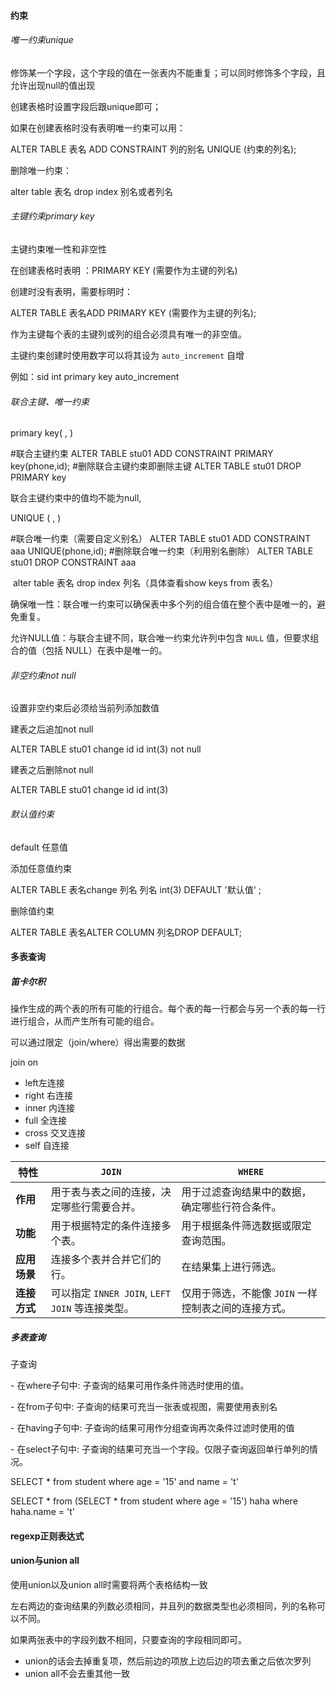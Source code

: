 #### 约束

###### 唯一约束unique    

修饰某一个字段，这个字段的值在一张表内不能重复；可以同时修饰多个字段，且允许出现null的值出现

创建表格时设置字段后跟unique即可；

如果在创建表格时没有表明唯一约束可以用：

ALTER TABLE 表名 ADD CONSTRAINT 列的别名 UNIQUE (约束的列名);

删除唯一约束：

alter  table 表名 drop index 别名或者列名

###### 主键约束primary key  

主键约束唯一性和非空性

在创建表格时表明 ：PRIMARY KEY (需要作为主键的列名)

创建时没有表明，需要标明时：

ALTER TABLE 表名ADD PRIMARY KEY (需要作为主键的列名);

作为主键每个表的主键列或列的组合必须具有唯一的非空值。

主键约束创建时使用数字可以将其设为    `auto_increment` 自增

例如：sid int    primary key    auto_increment 

###### 联合主键、唯一约束

primary key( , )

#联合主键约束
ALTER TABLE stu01 ADD CONSTRAINT PRIMARY key(phone,id);
#删除联合主键约束即删除主键
ALTER TABLE stu01 DROP PRIMARY key

联合主键约束中的值均不能为null,

UNIQUE ( , )

#联合唯一约束（需要自定义别名）
ALTER TABLE stu01 ADD CONSTRAINT aaa UNIQUE(phone,id);
#删除联合唯一约束（利用别名删除）
ALTER TABLE stu01 DROP CONSTRAINT aaa

​           alter table 表名 drop index 列名（具体查看show keys from 表名）

确保唯一性：联合唯一约束可以确保表中多个列的组合值在整个表中是唯一的，避免重复。

允许NULL值：与联合主键不同，联合唯一约束允许列中包含 `NULL` 值，但要求组合的值（包括 NULL）在表中是唯一的。

###### 非空约束not null

设置非空约束后必须给当前列添加数值

建表之后追加not null

ALTER TABLE stu01 change id id int(3) not null 

建表之后删除not null

ALTER TABLE stu01 change id id int(3) 

###### 默认值约束

default 任意值

添加任意值约束

ALTER  TABLE  表名change 列名 列名  int(3)  DEFAULT  '默认值'  ;

删除值约束

ALTER TABLE 表名ALTER COLUMN 列名DROP DEFAULT;

#### 多表查询

##### 笛卡尔积

操作生成的两个表的所有可能的行组合。每个表的每一行都会与另一个表的每一行进行组合，从而产生所有可能的组合。

可以通过限定（join/where）得出需要的数据

join on 

- left左连接
- right 右连接
- inner 内连接
- full 全连接
- cross  交叉连接
- self 自连接

| 特性         | `JOIN`                                          | `WHERE`                                              |
| ------------ | ----------------------------------------------- | ---------------------------------------------------- |
| **作用**     | 用于表与表之间的连接，决定哪些行需要合并。      | 用于过滤查询结果中的数据，确定哪些行符合条件。       |
| **功能**     | 用于根据特定的条件连接多个表。                  | 用于根据条件筛选数据或限定查询范围。                 |
| **应用场景** | 连接多个表并合并它们的行。                      | 在结果集上进行筛选。                                 |
| **连接方式** | 可以指定 `INNER JOIN`, `LEFT JOIN` 等连接类型。 | 仅用于筛选，不能像 `JOIN` 一样控制表之间的连接方式。 |

##### 多表查询

子查询

\- 在where⼦句中: ⼦查询的结果可⽤作条件筛选时使⽤的值。

 \- 在from⼦句中: ⼦查询的结果可充当⼀张表或视图，需要使⽤表别名

 \- 在having⼦句中: ⼦查询的结果可⽤作分组查询再次条件过滤时使⽤的值

 \- 在select⼦句中: ⼦查询的结果可充当⼀个字段。仅限⼦查询返回单⾏单列的情况。

SELECT * from student where age = '15' and name = 't'

SELECT * from (SELECT * from student where age = '15') haha where haha.name = 't'

#### regexp正则表达式

#### union与union all

使用union以及union all时需要将两个表格结构一致

左右两边的查询结果的列数必须相同，并且列的数据类型也必须相同，列的名称可以不同。

 如果两张表中的字段列数不相同，只要查询的字段相同即可。

- union的话会去掉重复项，然后前边的项放上边后边的项去重之后依次罗列
- union all不会去重其他一致

